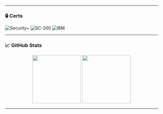 
---

### 🔒 Certs

![Security+](https://img.shields.io/badge/CompTIA-Security+-red?style=flat-square&logo=comptia)
![SC-200](https://img.shields.io/badge/Microsoft-SC--200-blue?style=flat-square&logo=microsoft)
![IBM](https://img.shields.io/badge/IBM-Cybersecurity-lightblue?style=flat-square&logo=ibm)

---

### 📈 GitHub Stats

<p align="center">
  <img src="https://github-readme-stats.vercel.app/api?username=Lsam18&show_icons=true&theme=radical&count_private=true" height="160" />
  <img src="https://streak-stats.demolab.com?user=Lsam18&theme=radical" height="160" />
</p>

---
